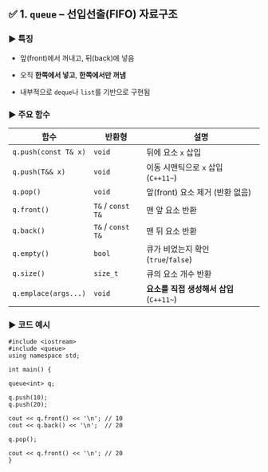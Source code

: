 ## ✅ 1. `queue` – **선입선출(FIFO)** 자료구조

### ▶ 특징

- 앞(front)에서 꺼내고, 뒤(back)에 넣음
    
- 오직 **한쪽에서 넣고**, **한쪽에서만 꺼냄**
    
- 내부적으로 `deque`나 `list`를 기반으로 구현됨
    

### ▶ 주요 함수

|함수|반환형|설명|
|---|---|---|
|`q.push(const T& x)`|`void`|뒤에 요소 `x` 삽입|
|`q.push(T&& x)`|`void`|이동 시맨틱으로 `x` 삽입 (`C++11~`)|
|`q.pop()`|`void`|앞(front) 요소 제거 (반환 없음)|
|`q.front()`|`T&` / `const T&`|맨 앞 요소 반환|
|`q.back()`|`T&` / `const T&`|맨 뒤 요소 반환|
|`q.empty()`|`bool`|큐가 비었는지 확인 (`true`/`false`)|
|`q.size()`|`size_t`|큐의 요소 개수 반환|
|`q.emplace(args...)`|`void`|**요소를 직접 생성해서 삽입** (`C++11~`)|

### ▶ 코드 예시


```
#include <iostream> 
#include <queue> 
using namespace std; 

int main() {     

queue<int> q;     

q.push(10);     
q.push(20);      

cout << q.front() << '\n'; // 10     
cout << q.back() << '\n';  // 20     

q.pop();     

cout << q.front() << '\n'; // 20 
}
```